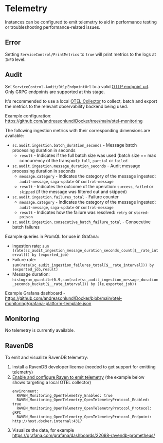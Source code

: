 # Telemetry

Instances can be configured to emit telemetry to aid in performance testing or troubleshooting performance-related issues.

## Error

Setting `ServiceControl/PrintMetrics` to `true` will print metrics to the logs at `INFO` level.

## Audit

Set `ServiceControl.Audit/OtlpEndpointUrl` to a valid [OTLP endpoint url](https://opentelemetry.io/docs/specs/otel/protocol/exporter/#configuration-options). Only GRPC endpoints are supported at this stage.

It's recommended to use a local [OTEL Collector](https://opentelemetry.io/docs/collector/) to collect, batch and export the metrics to the relevant observability backend being used.

Example configuration: https://github.com/andreasohlund/Docker/tree/main/otel-monitoring

The following ingestion metrics with their corresponding dimensions are available:

- `sc.audit.ingestion.batch_duration_seconds` - Message batch processing duration in seconds
  - `result` - Indicates if the full batch size was used (batch size == max concurrency of the transport): `full`, `partial` or `failed`
- `sc.audit.ingestion.message_duration_seconds` - Audit message processing duration in seconds
  - `message.category` - Indicates the category of the message ingested: `audit-message`, `saga-update` or `control-message`
  - `result` - Indicates the outcome of the operation: `success`, `failed` or `skipped` (if the message was filtered out and skipped)
- `sc.audit.ingestion.failures_total` - Failure counter
  - `message.category` - Indicates the category of the message ingested: `audit-message`, `saga-update` or `control-message`
  - `result` - Indicates how the failure was resolved: `retry` or `stored-poison`
- `sc.audit.ingestion.consecutive_batch_failure_total` - Consecutive batch failures

Example queries in PromQL for use in Grafana:

- Ingestion rate: `sum (rate(sc_audit_ingestion_message_duration_seconds_count[$__rate_interval])) by (exported_job)`
- Failure rate: `sum(rate(sc_audit_ingestion_failures_total[$__rate_interval])) by (exported_job,result)`
- Message duration: `histogram_quantile(0.9,sum(rate(sc_audit_ingestion_message_duration_seconds_bucket[$__rate_interval])) by (le,exported_job))` 

Example Grafana dashboard - https://github.com/andreasohlund/Docker/blob/main/otel-monitoring/grafana-platform-template.json

## Monitoring

No telemetry is currently available.

## RavenDB

To emit and visualize RavenDB telemetry:

1. Install a RavenDB developer license (needed to get support for emitting telemetry)
2. [Enable and configure Raven to emit telemetry](https://ravendb.net/docs/article-page/6.2/csharp/server/administration/monitoring/open-telemetry) (the example below shows targeting a local OTEL collector)
    ```
    environment:
      RAVEN_Monitoring_OpenTelemetry_Enabled: true
      RAVEN_Monitoring_OpenTelemetry_OpenTelemetryProtocol_Enabled: true
      RAVEN_Monitoring_OpenTelemetry_OpenTelemetryProtocol_Protocol: gRPC
      RAVEN_Monitoring_OpenTelemetry_OpenTelemetryProtocol_Endpoint: http://host.docker.internal:4317
    ```
3. Visualize the data, for example https://grafana.com/grafana/dashboards/22698-ravendb-prometheus/ 
